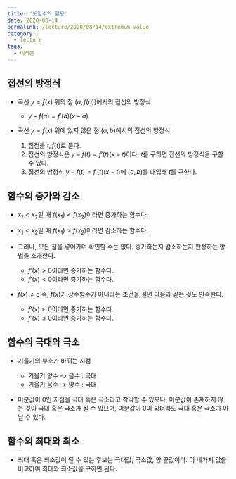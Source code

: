```yaml
---
title: '도함수의 활용'
date: 2020-08-14
permalink: /lecture/2020/08/14/extremum_value
category:
  - lecture
tags:
  - 미적분
---
```


## 접선의 방정식
- 곡선 $y=f(x)$ 위의 점 $(a,f(a))$에서의 접선의 방정식
	- $y-f(a)=f'(a)(x-a)$

- 곡선 $y=f(x)$ 위에 있지 않은 점 $(a,b)$에서의 접선의 방정식
	1. 접점을 $t,f(t)$로 둔다.
	2. 접선의 방정식은 $y-f(t)=f'(t)(x-t)$이다. $t$를 구하면 접선의 방정식을 구할 수 있다.
	3. 접선의 방정식 $y-f(t)=f'(t)(x-t)$에 $(a,b)$를 대입해 $t$를 구한다.

## 함수의 증가와 감소
- $x_1 < x_2$일 때 $f(x_1) < f(x_2)$이라면 증가하는 함수다.

- $x_1 < x_2$일 때 $f(x_1)>f(x_2)$이라면 감소하는 함수다.

- 그러나, 모든 점을 넣어가며 확인할 수는 없다. 증가하는지 감소하는지 판정하는 방법을 소개한다.
	- $f'(x)>0$이라면 증가하는 함수다.
	- $f'(x)<0$이라면 증가하는 함수다.

- $f(x)\neq c$ 즉, $f(x)$가 상수함수가 아니라는 조건을 걸면 다음과 같은 것도 만족한다.
	- $f'(x)\ge0$이라면 증가하는 함수다.
	- $f'(x)\le0$이라면 증가하는 함수다.

## 함수의 극대와 극소
- 기울기의 부호가 바뀌는 지점
	- 기울기 양수 -> 음수 : 극대
	- 기울기 음수 -> 양수 : 극대

- 미분값이 0인 지점을 극대 혹은 극소라고 착각할 수 있으나, 미분값이 존재하지 않는 것이 극대 혹은 극소가 될 수 있으며, 미분값이 0이 되더라도 극대 혹은 극소가 아닐 수 있다.

## 함수의 최대와 최소
- 최대 혹은 최소값이 될 수 있는 후보는 극대값, 극소값, 양 끝값이다. 이 네가지 값을 비교하여 최대와 최소값을 구하면 된다.